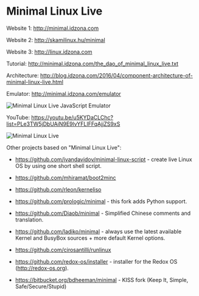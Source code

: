 Minimal Linux Live
=======

Website 1: http://minimal.idzona.com

Website 2: http://skamilinux.hu/minimal

Website 3: http://linux.idzona.com

Tutorial: http://minimal.idzona.com/the_dao_of_minimal_linux_live.txt

Architecture: http://blog.idzona.com/2016/04/component-architecture-of-minimal-linux-live.html


Emulator: http://minimal.idzona.com/emulator

![Minimal Linux Live JavaScript Emulator](http://minimal.idzona.com/assets/img/minimal_linux_live_javascript_emulator.png)


YouTube: https://youtu.be/u5KYDaCLChc?list=PLe3TW5jDbUAiN9E9lvYFLIFFqAjjZS9xS

![Minimal Linux Live](http://minimal.idzona.com/assets/img/minimal_linux_live.png)


Other projects based on "Minimal Linux Live":

* https://github.com/ivandavidov/minimal-linux-script - create live Linux OS by using one short shell script.

* https://github.com/mhiramat/boot2minc

* https://github.com/rleon/kerneliso

* https://github.com/prologic/minimal - this fork adds Python support.

* https://github.com/Diaob/minimal - Simplified Chinese comments and translation.

* https://github.com/ladiko/minimal - always use the latest available Kernel and BusyBox sources + more default Kernel options.

* https://github.com/cirosantilli/runlinux

* https://github.com/redox-os/installer - installer for the Redox OS (http://redox-os.org).

* https://bitbucket.org/bdheeman/minimal - KISS fork (Keep It, Simple, Safe/Secure/Stupid)
